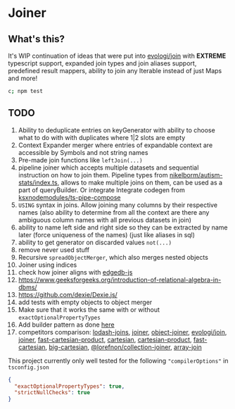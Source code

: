 # Joiner

## What's this?

It's WIP continuation of ideas that were put into
[evologi/join](https://github.com/evologi/join) with **EXTREME** typescript
support, expanded join types and join aliases support, predefined result
mappers, ability to join any Iterable instead of just Maps and more!

```bash
c; npm test
```

## TODO

1. Ability to deduplicate entries on keyGenerator with ability to choose what to do with with duplicates where 1|2 slots are empty
2. Context Expander merger where entries of expandable context are accessible by Symbols and not string names
3. Pre-made join functions like `leftJoin(...)`
4. pipeline joiner which accepts multiple datasets and sequential instruction on how to join them. Pipeline types from [nikelborm/autism-stats/index.ts](https://github.com/nikelborm/autism-stats/blob/main/index.ts), allows to make multiple joins on them, can be used as a part of queryBuilder. Or integrate Integrate codegen from [ksxnodemodules/ts-pipe-compose](https://github.com/ksxnodemodules/ts-pipe-compose)
5. `USING` syntax in joins. Allow joining many columns by their respective names (also ability to determine from all the context are there any ambiguous column names with all previous datasets in join)
6. ability to name left side and right side so they can be extracted by name later (force uniqueness of the names) (just like aliases in sql)
7. ability to get generator on discarded values `not(...)`
8. remove never used stuff
9. Recursive `spreadObjectMerger`, which also merges nested objects
10. Joiner using indices
11. check how joiner aligns with [edgedb-js](https://github.com/edgedb/edgedb-js)
12. https://www.geeksforgeeks.org/introduction-of-relational-algebra-in-dbms/
13. https://github.com/dexie/Dexie.js/
14. add tests with empty objects to object merger
15. Make sure that it works the same with or without `exactOptionalPropertyTypes` <!-- https://t.me/Alexandroppolus написал в https://t.me/typescript_bowl/56?comment=244 В типе для мержа надо ещё не забыть проверить флаг exactOptionalPropertyTypes, если он не true, то с необязательных ключей может прилетать undefined: `type IsEOPT = [undefined] extends [1?] ? false : true;` -->
16. Add builder pattern as done [here](https://discord.com/channels/795981131316985866/1346967319385083968/1347160658105466913)
17. competitors comparison: [lodash-joins](https://www.npmjs.com/package/lodash-joins), [joiner](https://www.npmjs.com/package/joiner), [object-joiner](https://www.npmjs.com/package/object-joiner), [evologi/join](https://github.com/evologi/join), [joiner](https://github.com/mhkeller/joiner), [fast-cartesian-product](https://www.npmjs.com/package/fast-cartesian-product), [cartesian](https://www.npmjs.com/package/cartesian), [cartesian-product](https://www.npmjs.com/package/cartesian-product), [fast-cartesian](https://www.npmjs.com/package/fast-cartesian), [big-cartesian](https://www.npmjs.com/package/big-cartesian), [@lorefnon/collection-joiner](https://www.npmjs.com/package/@lorefnon/collection-joiner), [array-join](https://www.npmjs.com/package/array-join)

This project currently only well tested for the following `"compilerOptions"` in `tsconfig.json`

```json
{
  "exactOptionalPropertyTypes": true,
  "strictNullChecks": true
}
```
